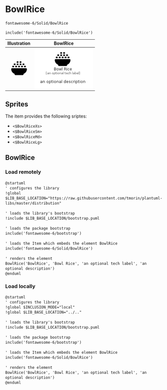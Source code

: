 # BowlRice


```text
fontawesome-6/Solid/BowlRice
```

```text
include('fontawesome-6/Solid/BowlRice')
```



| Illustration | BowlRice |
| :---: | :---: |
| ![illustration for Illustration](../../fontawesome-6/Solid/BowlRice.png) | ![illustration for BowlRice](../../fontawesome-6/Solid/BowlRice.Local.png) |



## Sprites
The item provides the following sriptes:

- `<$BowlRiceXs>`
- `<$BowlRiceSm>`
- `<$BowlRiceMd>`
- `<$BowlRiceLg>`





## BowlRice

### Load remotely
```plantuml
@startuml
' configures the library
!global $LIB_BASE_LOCATION="https://raw.githubusercontent.com/tmorin/plantuml-libs/master/distribution"

' loads the library's bootstrap
!include $LIB_BASE_LOCATION/bootstrap.puml

' loads the package bootstrap
include('fontawesome-6/bootstrap')

' loads the Item which embeds the element BowlRice
include('fontawesome-6/Solid/BowlRice')

' renders the element
BowlRice('BowlRice', 'Bowl Rice', 'an optional tech label', 'an optional description')
@enduml
```

### Load locally
```plantuml
@startuml
' configures the library
!global $INCLUSION_MODE="local"
!global $LIB_BASE_LOCATION="../.."

' loads the library's bootstrap
!include $LIB_BASE_LOCATION/bootstrap.puml

' loads the package bootstrap
include('fontawesome-6/bootstrap')

' loads the Item which embeds the element BowlRice
include('fontawesome-6/Solid/BowlRice')

' renders the element
BowlRice('BowlRice', 'Bowl Rice', 'an optional tech label', 'an optional description')
@enduml
```

